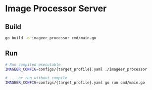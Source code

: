 # Image Processor Server

## Build

```bash
go build -o imageer_processor cmd/main.go
```

## Run

```bash
# Run compiled executable
IMAGEER_CONFIG=configs/{target_profile}.yaml ./imageer_processor

# ... or run without compile
IMAGEER_CONFIG=configs/{target_profile}.yaml go run cmd/main.go
```
